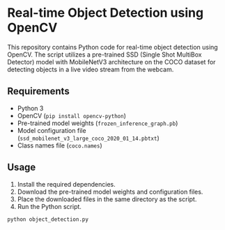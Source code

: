 # Real-time Object Detection using OpenCV

This repository contains Python code for real-time object detection using OpenCV. The script utilizes a pre-trained SSD (Single Shot MultiBox Detector) model with MobileNetV3 architecture on the COCO dataset for detecting objects in a live video stream from the webcam.

## Requirements

- Python 3
- OpenCV (`pip install opencv-python`)
- Pre-trained model weights (`frozen_inference_graph.pb`)
- Model configuration file (`ssd_mobilenet_v3_large_coco_2020_01_14.pbtxt`)
- Class names file (`coco.names`)

## Usage

1. Install the required dependencies.
2. Download the pre-trained model weights and configuration files.
3. Place the downloaded files in the same directory as the script.
4. Run the Python script.

```bash
python object_detection.py

